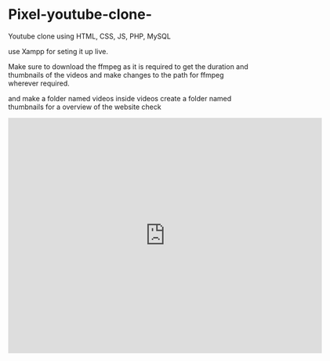 # Pixel-youtube-clone-
Youtube clone using HTML, CSS, JS, PHP, MySQL

use Xampp for seting it up live.

Make sure to download the ffmpeg as it is required to get the duration and thumbnails of the videos and make changes to the path for ffmpeg wherever required.

and make a folder named videos
inside videos create a folder named thumbnails
for a overview of the website check 
<iframe
  width="640"
  height="480"
  src="https://www.youtube.com/embed/UmX4kyB2wfg"
  frameborder="0"
  allow="autoplay; encrypted-media"
  allowfullscreen
>
</iframe>


